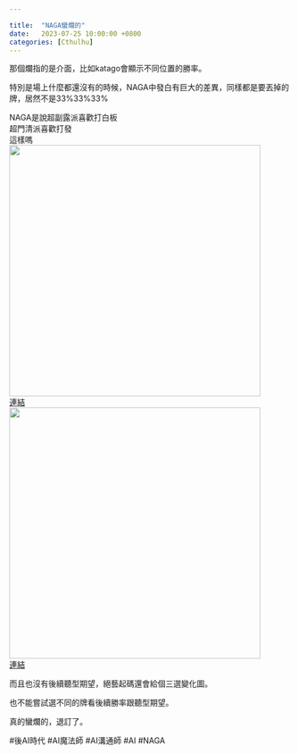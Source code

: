 ```yaml
---

title:  "NAGA蠻爛的"
date:   2023-07-25 10:00:00 +0800
categories: [Cthulhu]
---
```


那個爛指的是介面，比如katago會顯示不同位置的勝率。

特別是場上什麼都還沒有的時候，NAGA中發白有巨大的差異，同樣都是要丟掉的牌，居然不是33%33%33%

NAGA是說超副露派喜歡打白板  
超門清派喜歡打發  
這樣嗎  
<img src="./2023-07-25-1.png" width="450">  
[連結](https://naga.dmv.nico/htmls/a629d59bcab83326b6f4373dfc0cae23406a7f4c3321c4470058a4d152c626f8v2_2.html?tw=2)  
<img src="./2023-07-25-2.png" width="450">  
[連結](https://naga.dmv.nico/htmls/1abad016a0b33b3d17360e1299dba468fc880477e0bf0cd51a51e41eacec01ddv2_2.html?tw=3)  


而且也沒有後續聽型期望，絕藝起碼還會給個三選變化圖。

也不能嘗試選不同的牌看後續勝率跟聽型期望。

真的蠻爛的，退訂了。

#後AI時代 #AI魔法師 #AI溝通師 #AI #NAGA
